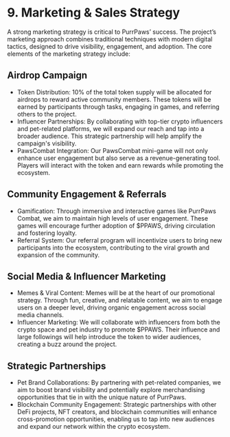 # 9. Marketing & Sales Strategy

A strong marketing strategy is critical to PurrPaws’ success. The project’s marketing approach combines traditional techniques with modern digital tactics, designed to drive visibility, engagement, and adoption. The core elements of the marketing strategy include:

## Airdrop Campaign

* Token Distribution: 10% of the total token supply will be allocated for airdrops to reward active community members. These tokens will be earned by participants through tasks, engaging in games, and referring others to the project.
* Influencer Partnerships: By collaborating with top-tier crypto influencers and pet-related platforms, we will expand our reach and tap into a broader audience. This strategic partnership will help amplify the campaign's visibility.
* PawsCombat Integration: Our PawsCombat mini-game will not only enhance user engagement but also serve as a revenue-generating tool. Players will interact with the token and earn rewards while promoting the ecosystem.

## Community Engagement & Referrals

* Gamification: Through immersive and interactive games like PurrPaws Combat, we aim to maintain high levels of user engagement. These games will encourage further adoption of $PPAWS, driving circulation and fostering loyalty.
* Referral System: Our referral program will incentivize users to bring new participants into the ecosystem, contributing to the viral growth and expansion of the community.

## Social Media & Influencer Marketing

* Memes & Viral Content: Memes will be at the heart of our promotional strategy. Through fun, creative, and relatable content, we aim to engage users on a deeper level, driving organic engagement across social media channels.
* Influencer Marketing: We will collaborate with influencers from both the crypto space and pet industry to promote $PPAWS. Their influence and large followings will help introduce the token to wider audiences, creating a buzz around the project.

## Strategic Partnerships

* Pet Brand Collaborations: By partnering with pet-related companies, we aim to boost brand visibility and potentially explore merchandising opportunities that tie in with the unique nature of PurrPaws.
* Blockchain Community Engagement: Strategic partnerships with other DeFi projects, NFT creators, and blockchain communities will enhance cross-promotion opportunities, enabling us to tap into new audiences and expand our network within the crypto ecosystem.
